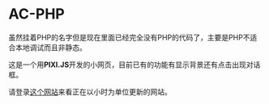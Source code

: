 # AC-PHP

虽然挂着PHP的名字但是现在里面已经完全没有PHP的代码了，主要是PHP不适合本地调试而且非静态。

这是一个用**PIXI.JS**开发的小网页，目前已有的功能有显示背景还有点击出现对话框。

请登录[这个网站](http://49.234.17.22:7777/)来看正在以小时为单位更新的网站。
